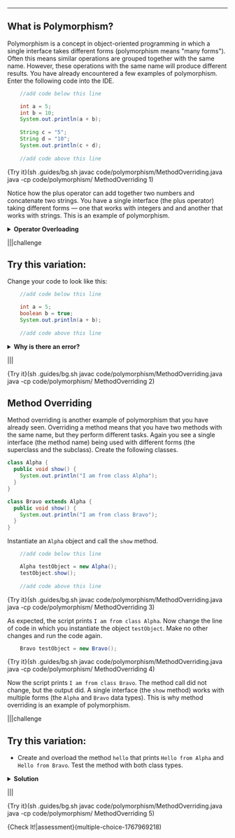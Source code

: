 ----------

## What is Polymorphism?

Polymorphism is a concept in object-oriented programming in which a single interface takes different forms (polymorphism means "many forms"). Often this means similar operations are grouped together with the same name. However, these operations with the same name will produce different results. You have already encountered a few examples of polymorphism. Enter the following code into the IDE.

```java
    //add code below this line

    int a = 5;
    int b = 10;
    System.out.println(a + b);
    
    String c = "5";
    String d = "10";
    System.out.println(c + d);
    
    //add code above this line
```

{Try it}(sh .guides/bg.sh javac code/polymorphism/MethodOverriding.java java -cp code/polymorphism/ MethodOverriding 1)

Notice how the plus operator can add together two numbers and concatenate two strings. You have a single interface (the plus operator) taking different forms — one that works with integers and and another that works with strings. This is an example of polymorphism.

<details>
  <summary><strong>Operator Overloading</strong></summary>
  Because the plus operator can work with different forms, we can say that it is overloaded. Java overloads this operator by default. However, a user cannot manually overload an operator.
</details>

|||challenge
## Try this variation:
Change your code to look like this:
```java
    //add code below this line

    int a = 5;
    boolean b = true;
    System.out.println(a + b);
    
    //add code above this line
```

<details>
  <summary><strong>Why is there an error?</strong></summary>
Polymorphism allows Java to use the plus operator with different data types, but that does not mean that the plus operator can be used with all data types. The example above causes an error message because the plus operator cannot be used with an integer and a boolean. There are limits to polymorphism.
</details>

|||

{Try it}(sh .guides/bg.sh javac code/polymorphism/MethodOverriding.java java -cp code/polymorphism/ MethodOverriding 2)

## Method Overriding

Method overriding is another example of polymorphism that you have already seen. Overriding a method means that you have two methods with the same name, but they perform different tasks. Again you see a single interface (the method name) being used with different forms (the superclass and the subclass). Create the following classes.

```java
class Alpha {
  public void show() {
    System.out.println("I am from class Alpha");
  }
}

class Bravo extends Alpha {
  public void show() {
    System.out.println("I am from class Bravo");
  }
}
```

Instantiate an `Alpha` object and call the `show` method.

```java
    //add code below this line

    Alpha testObject = new Alpha();
    testObject.show();
    
    //add code above this line
```

{Try it}(sh .guides/bg.sh javac code/polymorphism/MethodOverriding.java java -cp code/polymorphism/ MethodOverriding 3)

As expected, the script prints `I am from class Alpha`. Now change the line of code in which you instantiate the object `testObject`. Make no other changes and run the code again.

```java
    Bravo testObject = new Bravo();
```

{Try it}(sh .guides/bg.sh javac code/polymorphism/MethodOverriding.java java -cp code/polymorphism/ MethodOverriding 4)

Now the script prints `I am from class Bravo`. The method call did not change, but the output did. A single interface (the `show` method) works with multiple forms (the `Alpha` and `Bravo` data types). This is why method overriding is an example of polymorphism.

|||challenge
## Try this variation:
* Create and overload the method `hello` that prints `Hello from Alpha` and `Hello from Bravo`. Test the method with both class types.
<details>
  <summary><strong>Solution</strong></summary>

  ```java
  class Alpha {
    public void show() {
      System.out.println("I am from class Alpha");
    }

    public void hello() {
      System.out.println("Hello from Alpha");
    }
  }

  class Bravo extends Alpha {
    public void show() {
      System.out.println("I am from class Bravo");
    }

    public void hello() {
      System.out.println("Hello from Bravo");
    }
  }
  ```

</details>

|||

{Try it}(sh .guides/bg.sh javac code/polymorphism/MethodOverriding.java java -cp code/polymorphism/ MethodOverriding 5)

{Check It!|assessment}(multiple-choice-1767969218)
